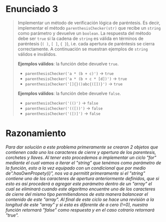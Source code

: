 # Enunciado 3

> Implementar un método de verificación lógica de paréntesis. Es decir, implementar el método `parenthesisChecker(str)` que recibe un `string` como parámetro y devuelve un `boolean`. La respuesta del método debe ser `true` si la cadena de `string` es válida en términos de paréntesis (`( )`, `[ ]`, `{ }`), i.e. cada apertura de paréntesis se cierra correctamente. A continuación se muestran ejemplos de `string` válidos e inválidos.
> 
> **Ejemplos válidos**: la función debe devuelve `true`.
>
> - `parenthesisChecker('a * (b + c)')` → `true`
> - `parenthesisChecker('a * (b + c * [d])')` → `true`
> - `parenthesisChecker('[]{}()abc{([])}')` → `true`
>
> **Ejemplos válidos**: la función debe devuelve `false`.
>
> - `parenthesisChecker('(()')` → `false`
> - `parenthesisChecker('(([))')` → `false`
> - `parenthesisChecker('([)]')` → `false`

# Razonamiento

_Para dar solución a este problema primeramente se crearon 2 objetos que contienen cada uno los caracteres de cierre y apertura de los parentesis, corchetes y llaves. Al tener esto procedemos a implementar un ciclo "for" mediante el cual vamos a iterar el "string" que tenémos como parámetro de la función, esto a la vez equipado con un condicional que por medio de".hasOwnPropety(i)", nos va a permitit primeramente si el "string" contiene uno de los caracteres de apertura anteriormente definidos, que si esto es así procederá a agregar este parámetro dentro de un "array" el cual se eliminará cuando este algoritmo encuentre uno de los caracteres de cierre del mismo tipo permitiendonos de esta manera balancear el contenido de este "array". Al final de este ciclo se hace una revisión a la longitud de este "array" y si esta es diferente de a cero (!=0), nuestra función retornará "false" como respuesta y en el caso cotrario retornará "true"._